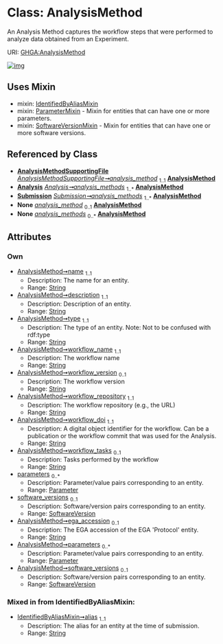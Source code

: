 
# Class: AnalysisMethod


An Analysis Method captures the workflow steps that were performed to analyze data obtained from an Experiment.

URI: [GHGA:AnalysisMethod](https://w3id.org/GHGA/AnalysisMethod)


[![img](https://yuml.me/diagram/nofunky;dir:TB/class/[Submission],[SoftwareVersionMixin],[SoftwareVersion],[ParameterMixin],[Parameter],[IdentifiedByAliasMixin],[AnalysisMethodSupportingFile],[SoftwareVersion]<software_versions%200..1-++[AnalysisMethod&#124;name:string;description:string;type:string;workflow_name:string;workflow_version:string%20%3F;workflow_repository:string;workflow_doi:string;workflow_tasks:string%20%3F;ega_accession:string%20%3F;alias:string],[Parameter]<parameters%200..*-++[AnalysisMethod],[AnalysisMethodSupportingFile]-%20analysis_method%201..1>[AnalysisMethod],[Analysis]-%20analysis_methods%201..*>[AnalysisMethod],[Submission]++-%20analysis_methods%201..*>[AnalysisMethod],[AnalysisMethodSupportingFile]-%20analysis_method(i)%200..1>[AnalysisMethod],[Analysis]-%20analysis_methods(i)%200..*>[AnalysisMethod],[Submission]-%20analysis_methods(i)%200..*>[AnalysisMethod],[AnalysisMethod]uses%20-.->[IdentifiedByAliasMixin],[AnalysisMethod]uses%20-.->[ParameterMixin],[AnalysisMethod]uses%20-.->[SoftwareVersionMixin],[Analysis])](https://yuml.me/diagram/nofunky;dir:TB/class/[Submission],[SoftwareVersionMixin],[SoftwareVersion],[ParameterMixin],[Parameter],[IdentifiedByAliasMixin],[AnalysisMethodSupportingFile],[SoftwareVersion]<software_versions%200..1-++[AnalysisMethod&#124;name:string;description:string;type:string;workflow_name:string;workflow_version:string%20%3F;workflow_repository:string;workflow_doi:string;workflow_tasks:string%20%3F;ega_accession:string%20%3F;alias:string],[Parameter]<parameters%200..*-++[AnalysisMethod],[AnalysisMethodSupportingFile]-%20analysis_method%201..1>[AnalysisMethod],[Analysis]-%20analysis_methods%201..*>[AnalysisMethod],[Submission]++-%20analysis_methods%201..*>[AnalysisMethod],[AnalysisMethodSupportingFile]-%20analysis_method(i)%200..1>[AnalysisMethod],[Analysis]-%20analysis_methods(i)%200..*>[AnalysisMethod],[Submission]-%20analysis_methods(i)%200..*>[AnalysisMethod],[AnalysisMethod]uses%20-.->[IdentifiedByAliasMixin],[AnalysisMethod]uses%20-.->[ParameterMixin],[AnalysisMethod]uses%20-.->[SoftwareVersionMixin],[Analysis])

## Uses Mixin

 *  mixin: [IdentifiedByAliasMixin](IdentifiedByAliasMixin.md)
 *  mixin: [ParameterMixin](ParameterMixin.md) - Mixin for entities that can have one or more parameters.
 *  mixin: [SoftwareVersionMixin](SoftwareVersionMixin.md) - Mixin for entities that can have one or more software versions.

## Referenced by Class

 *  **[AnalysisMethodSupportingFile](AnalysisMethodSupportingFile.md)** *[AnalysisMethodSupportingFile➞analysis_method](AnalysisMethodSupportingFile_analysis_method.md)*  <sub>1..1</sub>  **[AnalysisMethod](AnalysisMethod.md)**
 *  **[Analysis](Analysis.md)** *[Analysis➞analysis_methods](Analysis_analysis_methods.md)*  <sub>1..\*</sub>  **[AnalysisMethod](AnalysisMethod.md)**
 *  **[Submission](Submission.md)** *[Submission➞analysis_methods](Submission_analysis_methods.md)*  <sub>1..\*</sub>  **[AnalysisMethod](AnalysisMethod.md)**
 *  **None** *[analysis_method](analysis_method.md)*  <sub>0..1</sub>  **[AnalysisMethod](AnalysisMethod.md)**
 *  **None** *[analysis_methods](analysis_methods.md)*  <sub>0..\*</sub>  **[AnalysisMethod](AnalysisMethod.md)**

## Attributes


### Own

 * [AnalysisMethod➞name](AnalysisMethod_name.md)  <sub>1..1</sub>
     * Description: The name for an entity.
     * Range: [String](types/String.md)
 * [AnalysisMethod➞description](AnalysisMethod_description.md)  <sub>1..1</sub>
     * Description: Description of an entity.
     * Range: [String](types/String.md)
 * [AnalysisMethod➞type](AnalysisMethod_type.md)  <sub>1..1</sub>
     * Description: The type of an entity. Note: Not to be confused with rdf:type
     * Range: [String](types/String.md)
 * [AnalysisMethod➞workflow_name](AnalysisMethod_workflow_name.md)  <sub>1..1</sub>
     * Description: The workflow name
     * Range: [String](types/String.md)
 * [AnalysisMethod➞workflow_version](AnalysisMethod_workflow_version.md)  <sub>0..1</sub>
     * Description: The workflow version
     * Range: [String](types/String.md)
 * [AnalysisMethod➞workflow_repository](AnalysisMethod_workflow_repository.md)  <sub>1..1</sub>
     * Description: The workflow repository (e.g., the URL)
     * Range: [String](types/String.md)
 * [AnalysisMethod➞workflow_doi](AnalysisMethod_workflow_doi.md)  <sub>1..1</sub>
     * Description: A digital object identifier for the workflow. Can be a publication or the workflow commit that was used for the Analysis.
     * Range: [String](types/String.md)
 * [AnalysisMethod➞workflow_tasks](AnalysisMethod_workflow_tasks.md)  <sub>0..1</sub>
     * Description: Tasks performed by the workflow
     * Range: [String](types/String.md)
 * [parameters](parameters.md)  <sub>0..\*</sub>
     * Description: Parameter/value pairs corresponding to an entity.
     * Range: [Parameter](Parameter.md)
 * [software_versions](software_versions.md)  <sub>0..1</sub>
     * Description: Software/version pairs corresponding to an entity.
     * Range: [SoftwareVersion](SoftwareVersion.md)
 * [AnalysisMethod➞ega_accession](AnalysisMethod_ega_accession.md)  <sub>0..1</sub>
     * Description: The EGA accession of the EGA 'Protocol' entity.
     * Range: [String](types/String.md)
 * [AnalysisMethod➞parameters](AnalysisMethod_parameters.md)  <sub>0..\*</sub>
     * Description: Parameter/value pairs corresponding to an entity.
     * Range: [Parameter](Parameter.md)
 * [AnalysisMethod➞software_versions](AnalysisMethod_software_versions.md)  <sub>0..1</sub>
     * Description: Software/version pairs corresponding to an entity.
     * Range: [SoftwareVersion](SoftwareVersion.md)

### Mixed in from IdentifiedByAliasMixin:

 * [IdentifiedByAliasMixin➞alias](IdentifiedByAliasMixin_alias.md)  <sub>1..1</sub>
     * Description: The alias for an entity at the time of submission.
     * Range: [String](types/String.md)
